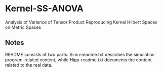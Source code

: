 # Kernel-SS-ANOVA
Analysis of Variance of Tensor Product Reproducing Kernel Hilbert Spaces on Metric Spaces

## Notes
README consists of two parts: Simu-readme.txt describes the simulation program-related content, while Hipp-readme.txt documents the content related to the real data.




